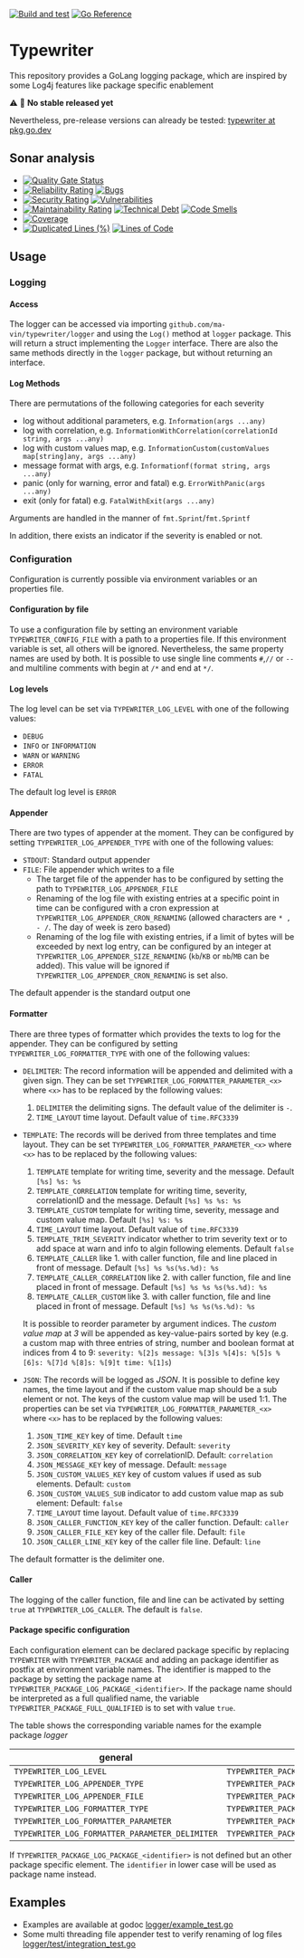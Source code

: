 [![Build and test](https://github.com/Ma-Vin/typewriter/actions/workflows/go-build.yaml/badge.svg)](https://github.com/Ma-Vin/typewriter/actions/workflows/go-build.yaml)
[![Go Reference](https://pkg.go.dev/badge/github.com/ma-vin/typewriter.svg)](https://pkg.go.dev/github.com/ma-vin/typewriter)


# Typewriter

This repository provides a GoLang logging package, which are inspired by some Log4j features like package specific enablement

:warning: :construction: **No stable released yet**

Nevertheless, pre-release versions can already be tested: [typewriter at pkg.go.dev](https://pkg.go.dev/github.com/ma-vin/typewriter)

## Sonar analysis

* [![Quality Gate Status](https://sonarcloud.io/api/project_badges/measure?project=ma-vin%3Atypewriter&metric=alert_status)](https://sonarcloud.io/summary/new_code?id=ma-vin%3Atypewriter)
* [![Reliability Rating](https://sonarcloud.io/api/project_badges/measure?project=ma-vin%3Atypewriter&metric=reliability_rating)](https://sonarcloud.io/summary/new_code?id=ma-vin%3Atypewriter)  [![Bugs](https://sonarcloud.io/api/project_badges/measure?project=ma-vin%3Atypewriter&metric=bugs)](https://sonarcloud.io/summary/new_code?id=ma-vin%3Atypewriter)
* [![Security Rating](https://sonarcloud.io/api/project_badges/measure?project=ma-vin%3Atypewriter&metric=security_rating)](https://sonarcloud.io/summary/new_code?id=ma-vin%3Atypewriter)  [![Vulnerabilities](https://sonarcloud.io/api/project_badges/measure?project=ma-vin%3Atypewriter&metric=vulnerabilities)](https://sonarcloud.io/summary/new_code?id=ma-vin%3Atypewriter)
* [![Maintainability Rating](https://sonarcloud.io/api/project_badges/measure?project=ma-vin%3Atypewriter&metric=sqale_rating)](https://sonarcloud.io/summary/new_code?id=ma-vin%3Atypewriter)  [![Technical Debt](https://sonarcloud.io/api/project_badges/measure?project=ma-vin%3Atypewriter&metric=sqale_index)](https://sonarcloud.io/summary/new_code?id=ma-vin%3Atypewriter)  [![Code Smells](https://sonarcloud.io/api/project_badges/measure?project=ma-vin%3Atypewriter&metric=code_smells)](https://sonarcloud.io/summary/new_code?id=ma-vin%3Atypewriter)
* [![Coverage](https://sonarcloud.io/api/project_badges/measure?project=ma-vin%3Atypewriter&metric=coverage)](https://sonarcloud.io/summary/new_code?id=ma-vin%3Atypewriter)
* [![Duplicated Lines (%)](https://sonarcloud.io/api/project_badges/measure?project=ma-vin%3Atypewriter&metric=duplicated_lines_density)](https://sonarcloud.io/summary/new_code?id=ma-vin%3Atypewriter)  [![Lines of Code](https://sonarcloud.io/api/project_badges/measure?project=ma-vin%3Atypewriter&metric=ncloc)](https://sonarcloud.io/summary/new_code?id=ma-vin%3Atypewriter)

## Usage

### Logging

#### Access

The logger can be accessed via importing `github.com/ma-vin/typewriter/logger` and using the `Log()` method at `logger` package. This will return a struct implementing the `Logger` interface.
There are also the same methods directly in the `logger` package, but without returning an interface.

#### Log Methods

There are permutations of the following categories for each severity

* log without additional parameters, e.g. `Information(args ...any)`
* log with correlation, e.g. `InformationWithCorrelation(correlationId string, args ...any)`
* log with custom values map, e.g. `InformationCustom(customValues map[string]any, args ...any)`
* message format with args, e.g. `Informationf(format string, args ...any)`
* panic (only for warning, error and fatal) e.g. `ErrorWithPanic(args ...any)`
* exit (only for fatal) e.g. `FatalWithExit(args ...any)`

Arguments are handled in the manner of `fmt.Sprint`/`fmt.Sprintf`

In addition, there exists an indicator if the severity is enabled or not.

### Configuration

Configuration is currently possible via environment variables or an properties file.

#### Configuration by file

To use a configuration file by setting an environment variable `TYPEWRITER_CONFIG_FILE` with a path to a properties file.
If this environment variable is set, all others will be ignored. Nevertheless, the same property names are used by both.
It is possible to use single line comments `#`,`//` or `--` and multiline comments with begin at `/*` and end at `*/`.

#### Log levels

The log level can be set via `TYPEWRITER_LOG_LEVEL` with one of the following values:

* `DEBUG`
* `INFO` or `INFORMATION`
* `WARN` or `WARNING`
* `ERROR`
* `FATAL`

The default log level is `ERROR`

#### Appender

There are two types of appender at the moment. They can be configured by setting `TYPEWRITER_LOG_APPENDER_TYPE` with one of the following values:

* `STDOUT`: Standard output appender
* `FILE`: File appender which writes to a file
  * The target file of the appender has to be configured by setting the path to `TYPEWRITER_LOG_APPENDER_FILE`
  * Renaming of the log file with existing entries at a specific point in time can be configured with a cron expression at `TYPEWRITER_LOG_APPENDER_CRON_RENAMING` (allowed characters are `* , - /`. The day of week is zero based)
  * Renaming of the log file with existing entries, if a limit of bytes will be exceeded by next log entry, can be configured by an integer at `TYPEWRITER_LOG_APPENDER_SIZE_RENAMING` (`kb`/`KB` or `mb`/`MB` can be added). This value will be ignored if `TYPEWRITER_LOG_APPENDER_CRON_RENAMING` is set also.

The default appender is the standard output one

#### Formatter

There are three types of formatter which provides the texts to log for the appender. They can be configured by setting `TYPEWRITER_LOG_FORMATTER_TYPE` with one of the following values:

* `DELIMITER`: The record information will be appended and delimited with a given sign. They can be set `TYPEWRITER_LOG_FORMATTER_PARAMETER_<x>` where `<x>` has to be replaced by the following values:
  1. `DELIMITER` the delimiting signs. The default value of the delimiter is ` - `.
  2. `TIME_LAYOUT` time layout. Default value of `time.RFC3339`
* `TEMPLATE`: The records will be derived from three templates and time layout. They can be set `TYPEWRITER_LOG_FORMATTER_PARAMETER_<x>` where `<x>` has to be replaced by the following values:
  1. `TEMPLATE` template for writing time, severity and the message. Default `[%s] %s: %s`
  2. `TEMPLATE_CORRELATION` template for writing time, severity, correlationID and the message. Default `[%s] %s %s: %s`
  3. `TEMPLATE_CUSTOM` template for writing time, severity, message and custom value map. Default `[%s] %s: %s`
  4. `TIME_LAYOUT` time layout. Default value of `time.RFC3339`
  5. `TEMPLATE_TRIM_SEVERITY` indicator whether to trim severity text or to add space at warn and info to algin following elements. Default `false`
  6. `TEMPLATE_CALLER` like 1. with caller function, file and line placed in front of message. Default `[%s] %s %s(%s.%d): %s`
  7. `TEMPLATE_CALLER_CORRELATION` like 2. with caller function, file and line placed in front of message. Default `[%s] %s %s %s(%s.%d): %s`
  8. `TEMPLATE_CALLER_CUSTOM` like 3. with caller function, file and line placed in front of message. Default `[%s] %s %s(%s.%d): %s`

  It is possible to reorder parameter by argument indices. The *custom value map* at *3* will be appended as key-value-pairs sorted by key (e.g. a custom map with three entries of string, number and boolean format at indices from 4 to 9: `severity: %[2]s message: %[3]s %[4]s: %[5]s %[6]s: %[7]d %[8]s: %[9]t time: %[1]s`)
* `JSON`: The records will be logged as *JSON*. It is possible to define key names, the time layout and if the custom value map should be a sub element or not. The keys of the custom value map will be used 1:1. The properties can be set via `TYPEWRITER_LOG_FORMATTER_PARAMETER_<x>` where `<x>` has to be replaced by the following values:
  1. `JSON_TIME_KEY` key of time. Default `time`
  2. `JSON_SEVERITY_KEY` key of severity. Default: `severity`
  3. `JSON_CORRELATION_KEY` key of correlationID. Default: `correlation`
  4. `JSON_MESSAGE_KEY` key of message. Default:  `message`
  5. `JSON_CUSTOM_VALUES_KEY` key of custom values if used as sub elements. Default: `custom`
  6. `JSON_CUSTOM_VALUES_SUB` indicator to add custom value map as sub element: Default: `false`
  7. `TIME_LAYOUT` time layout. Default value of `time.RFC3339`
  8. `JSON_CALLER_FUNCTION_KEY` key of the caller function. Default: `caller`
  9. `JSON_CALLER_FILE_KEY` key of the caller file. Default: `file`
  10. `JSON_CALLER_LINE_KEY` key of the caller file line. Default: `line`

The default formatter is the delimiter one.

#### Caller

The logging of the caller function, file and line can be activated by setting `true` at `TYPEWRITER_LOG_CALLER`. The default is `false`.

#### Package specific configuration

Each configuration element can be declared package specific by replacing `TYPEWRITER` with `TYPEWRITER_PACKAGE` and adding an package identifier as postfix at environment variable names. The identifier is mapped to the package by setting the package name at `TYPEWRITER_PACKAGE_LOG_PACKAGE_<identifier>`. If the package name should be interpreted as a full qualified name, the variable `TYPEWRITER_PACKAGE_FULL_QUALIFIED` is to set with value `true`.

The table shows the corresponding variable names for the example package *logger*

| general                                        | package specific                                              |
|------------------------------------------------|---------------------------------------------------------------|
| `TYPEWRITER_LOG_LEVEL`                         | `TYPEWRITER_PACKAGE_LOG_LEVEL_LOGGER`                         |
| `TYPEWRITER_LOG_APPENDER_TYPE`                 | `TYPEWRITER_PACKAGE_LOG_APPENDER_TYPE_LOGGER`                 |
| `TYPEWRITER_LOG_APPENDER_FILE`                 | `TYPEWRITER_PACKAGE_LOG_APPENDER_FILE_LOGGER`                 |
| `TYPEWRITER_LOG_FORMATTER_TYPE`                | `TYPEWRITER_PACKAGE_LOG_FORMATTER_TYPE_LOGGER`                |
| `TYPEWRITER_LOG_FORMATTER_PARAMETER`           | `TYPEWRITER_PACKAGE_LOG_FORMATTER_PARAMETER_LOGGER`           |
| `TYPEWRITER_LOG_FORMATTER_PARAMETER_DELIMITER` | `TYPEWRITER_PACKAGE_LOG_FORMATTER_PARAMETER_LOGGER_DELIMITER` |

If `TYPEWRITER_PACKAGE_LOG_PACKAGE_<identifier>` is not defined but an other package specific element. The `identifier` in lower case will be used as package name instead.

## Examples

* Examples are available at godoc [logger/example_test.go](logger/example_test.go)
* Some multi threading file appender test to verify renaming of log files [logger/test/integration_test.go](logger/test/integration_test.go)